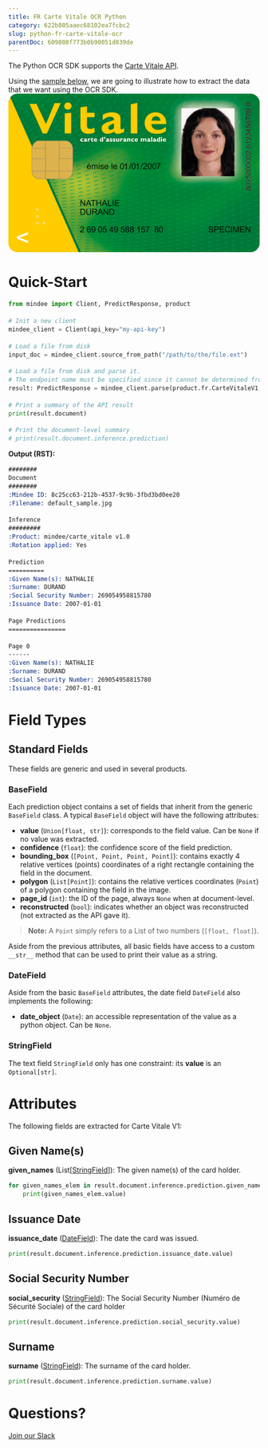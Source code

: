 ```yaml
---
title: FR Carte Vitale OCR Python
category: 622b805aaec68102ea7fcbc2
slug: python-fr-carte-vitale-ocr
parentDoc: 609808f773b0b90051d839de
---
```

The Python OCR SDK supports the [Carte Vitale API](https://platform.mindee.com/mindee/carte_vitale).

Using the [sample below](https://github.com/mindee/client-lib-test-data/blob/main/products/carte_vitale/default_sample.jpg), we are going to illustrate how to extract the data that we want using the OCR SDK.
![Carte Vitale sample](https://github.com/mindee/client-lib-test-data/blob/main/products/carte_vitale/default_sample.jpg?raw=true)

# Quick-Start
```py
from mindee import Client, PredictResponse, product

# Init a new client
mindee_client = Client(api_key="my-api-key")

# Load a file from disk
input_doc = mindee_client.source_from_path("/path/to/the/file.ext")

# Load a file from disk and parse it.
# The endpoint name must be specified since it cannot be determined from the class.
result: PredictResponse = mindee_client.parse(product.fr.CarteVitaleV1, input_doc)

# Print a summary of the API result
print(result.document)

# Print the document-level summary
# print(result.document.inference.prediction)

```

**Output (RST):**
```rst
########
Document
########
:Mindee ID: 8c25cc63-212b-4537-9c9b-3fbd3bd0ee20
:Filename: default_sample.jpg

Inference
#########
:Product: mindee/carte_vitale v1.0
:Rotation applied: Yes

Prediction
==========
:Given Name(s): NATHALIE
:Surname: DURAND
:Social Security Number: 269054958815780
:Issuance Date: 2007-01-01

Page Predictions
================

Page 0
------
:Given Name(s): NATHALIE
:Surname: DURAND
:Social Security Number: 269054958815780
:Issuance Date: 2007-01-01
```

# Field Types
## Standard Fields
These fields are generic and used in several products.

### BaseField
Each prediction object contains a set of fields that inherit from the generic `BaseField` class.
A typical `BaseField` object will have the following attributes:

* **value** (`Union[float, str]`): corresponds to the field value. Can be `None` if no value was extracted.
* **confidence** (`float`): the confidence score of the field prediction.
* **bounding_box** (`[Point, Point, Point, Point]`): contains exactly 4 relative vertices (points) coordinates of a right rectangle containing the field in the document.
* **polygon** (`List[Point]`): contains the relative vertices coordinates (`Point`) of a polygon containing the field in the image.
* **page_id** (`int`): the ID of the page, always `None` when at document-level.
* **reconstructed** (`bool`): indicates whether an object was reconstructed (not extracted as the API gave it).

> **Note:** A `Point` simply refers to a List of two numbers (`[float, float]`).


Aside from the previous attributes, all basic fields have access to a custom `__str__` method that can be used to print their value as a string.

### DateField
Aside from the basic `BaseField` attributes, the date field `DateField` also implements the following: 

* **date_object** (`Date`): an accessible representation of the value as a python object. Can be `None`.

### StringField
The text field `StringField` only has one constraint: its **value** is an `Optional[str]`.

# Attributes
The following fields are extracted for Carte Vitale V1:

## Given Name(s)
**given_names** (List[[StringField](#stringfield)]): The given name(s) of the card holder.

```py
for given_names_elem in result.document.inference.prediction.given_names:
    print(given_names_elem.value)
```

## Issuance Date
**issuance_date** ([DateField](#datefield)): The date the card was issued.

```py
print(result.document.inference.prediction.issuance_date.value)
```

## Social Security Number
**social_security** ([StringField](#stringfield)): The Social Security Number (Numéro de Sécurité Sociale) of the card holder

```py
print(result.document.inference.prediction.social_security.value)
```

## Surname
**surname** ([StringField](#stringfield)): The surname of the card holder.

```py
print(result.document.inference.prediction.surname.value)
```

# Questions?
[Join our Slack](https://join.slack.com/t/mindee-community/shared_invite/zt-2d0ds7dtz-DPAF81ZqTy20chsYpQBW5g)
